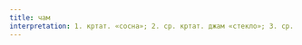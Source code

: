 ```yaml
---
title: чам
interpretation: 1. кртат. «сосна»; 2. ср. кртат. джам «стекло»; 3. ср. тюрк. а) джам »кубок; чаша»; б) чым «дерн»
---
```

